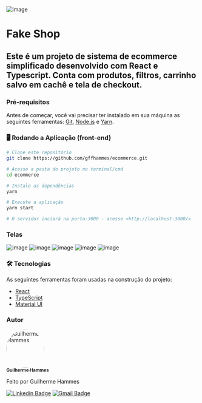 ![image](https://user-images.githubusercontent.com/81267675/183313605-7edfb0c6-e611-4d5a-ab71-02971ef9276f.png)

# Fake Shop
## Este é um projeto de sistema de ecommerce simplificado desenvolvido com React e Typescript. Conta com produtos, filtros, carrinho salvo em cachê e tela de checkout.

### Pré-requisitos

Antes de começar, você vai precisar ter instalado em sua máquina as seguintes ferramentas:
[Git](https://git-scm.com), [Node.js](https://nodejs.org/en/) e [Yarn](https://yarnpkg.com/).

### 🖥 Rodando a Aplicação (front-end)

```bash
# Clone este repositório
git clone https://github.com/gffhammes/ecommerce.git

# Acesse a pasta do projeto no terminal/cmd
cd ecommerce

# Instale as dependências
yarn

# Execute a aplicação
yarn start

# O servidor inciará na porta:3000 - acesse <http://localhost:3000/>
```

### Telas
![image](https://user-images.githubusercontent.com/81267675/183421044-844c4dc9-a0a8-42c1-b9f5-5a7d90f16c92.png)
![image](https://user-images.githubusercontent.com/81267675/183421060-02a7cf91-5e76-4a6e-bb29-87be7c74a782.png)
![image](https://user-images.githubusercontent.com/81267675/183421080-ceeedba6-963b-4d2b-952a-4ce9e7859b61.png)
![image](https://user-images.githubusercontent.com/81267675/183421099-294f980b-e538-4610-a0f7-1bee9327b669.png)
![image](https://user-images.githubusercontent.com/81267675/183421112-d8499226-b88f-419c-b2fb-b61e28a331f3.png)


### 🛠 Tecnologias

As seguintes ferramentas foram usadas na construção do projeto:

- [React](https://pt-br.reactjs.org/)
- [TypeScript](https://www.typescriptlang.org/)
- [Material UI](https://mui.com/)


### Autor

<a href="https://guilhermehammes.com.br">
 <img style="border-radius: 50%;" src="https://avatars.githubusercontent.com/u/81267675?v=4" width="100px;" alt="Guilherme Hammes"/>
 <br />
 <sub><b>Guilherme Hammes</b></sub></a>


Feito por Guilherme Hammes

[![Linkedin Badge](https://img.shields.io/badge/-Guilherme-blue?style=flat-square&logo=Linkedin&logoColor=white&link=https://www.linkedin.com/in/guilherme-felipe-ferreira-hammes/)](https://www.linkedin.com/in/guilherme-felipe-ferreira-hammes/) 
[![Gmail Badge](https://img.shields.io/badge/-gffhammes@gmail.com-c14438?style=flat-square&logo=Gmail&logoColor=white&link=mailto:gffhammes@gmail.com)](mailto:gffhammes@gmail.com)
